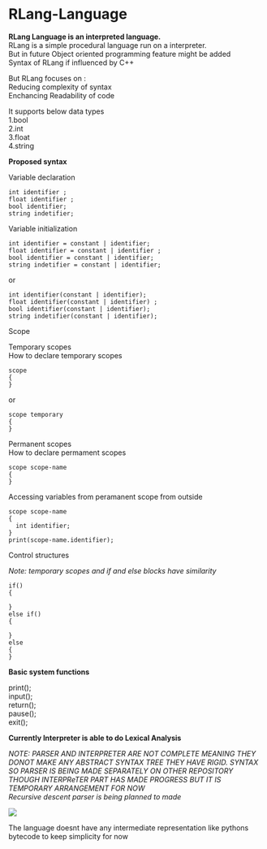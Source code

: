 # RLang-Language
**RLang Language is an interpreted language.**<br>
RLang is a simple procedural language run on a interpreter.<br>
But in future Object oriented programming feature might be added<br>
Syntax of RLang if influenced by C++<br>

But RLang focuses on :<br>
Reducing complexity of syntax <br>
Enchancing Readability of code<br>

It supports below data types <br>
1.bool<br>
2.int<br>
3.float<br>
4.string <br>

**Proposed syntax** <br>

Variable declaration<br>

```
int identifier ;
float identifier ;
bool identifier;
string indetifier;
```

Variable initialization<br>
```
int identifier = constant | identifier;
float identifier = constant | identifier ;
bool identifier = constant | identifier;
string indetifier = constant | identifier;
```
or
```
int identifier(constant | identifier);
float identifier(constant | identifier) ;
bool identifier(constant | identifier);
string indetifier(constant | identifier);
```

Scope<br>

Temporary scopes<br>
How to declare temporary scopes<br>

```
scope
{
}
```
 or <br>
 
```
scope temporary
{
}
```

Permanent scopes<br>
How to declare permament scopes<br>

```
scope scope-name 
{
}
```

Accessing variables from peramanent scope from  outside<br>

```
scope scope-name 
{
  int identifier; 
}
print(scope-name.identifier);
```

Control structures<br>

*Note: temporary scopes and if and else blocks have similarity*<br>

```
if()
{
 
}
else if()
{

}
else
{
}
```


**Basic system functions**<br>

print();<br>
input();<br>
return();<br>
pause();<br>
exit();<br>

**Currently Interpreter is able to do Lexical Analysis**<br>

*NOTE: PARSER AND INTERPRETER ARE NOT COMPLETE MEANING THEY DONOT MAKE ANY ABSTRACT SYNTAX TREE THEY HAVE RIGID.
SYNTAX SO PARSER IS BEING MADE SEPARATELY ON OTHER REPOSITORY<br>
THOUGH INTERPReTER PART HAS MADE PROGRESS BUT IT IS TEMPORARY ARRANGEMENT FOR NOW<br>
Recursive descent parser is being planned to made*<br>

![](https://github.com/raviverma2791747/RLang-Language/blob/master/RLang/Assests/Program%20structure.png)

The language doesnt have any intermediate representation like pythons bytecode to keep simplicity for now<br>
